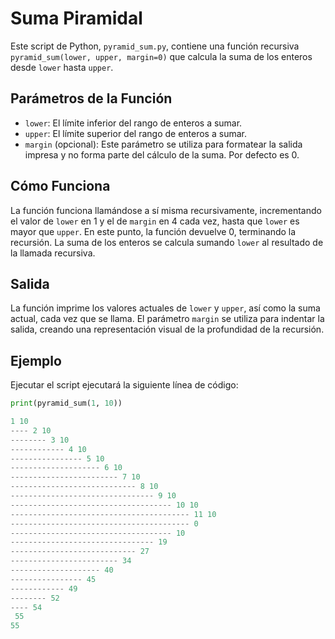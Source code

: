 # Suma Piramidal

Este script de Python, `pyramid_sum.py`, contiene una función recursiva `pyramid_sum(lower, upper, margin=0)` que calcula la suma de los enteros desde `lower` hasta `upper`.

## Parámetros de la Función

- `lower`: El límite inferior del rango de enteros a sumar.
- `upper`: El límite superior del rango de enteros a sumar.
- `margin` (opcional): Este parámetro se utiliza para formatear la salida impresa y no forma parte del cálculo de la suma. Por defecto es 0.

## Cómo Funciona

La función funciona llamándose a sí misma recursivamente, incrementando el valor de `lower` en 1 y el de `margin` en 4 cada vez, hasta que `lower` es mayor que `upper`. En este punto, la función devuelve 0, terminando la recursión. La suma de los enteros se calcula sumando `lower` al resultado de la llamada recursiva.

## Salida

La función imprime los valores actuales de `lower` y `upper`, así como la suma actual, cada vez que se llama. El parámetro `margin` se utiliza para indentar la salida, creando una representación visual de la profundidad de la recursión.

## Ejemplo

Ejecutar el script ejecutará la siguiente línea de código:

```python
print(pyramid_sum(1, 10))

1 10
---- 2 10
-------- 3 10
------------ 4 10
---------------- 5 10
-------------------- 6 10
------------------------ 7 10
---------------------------- 8 10
-------------------------------- 9 10
------------------------------------ 10 10
---------------------------------------- 11 10
---------------------------------------- 0
------------------------------------ 10
-------------------------------- 19
---------------------------- 27
------------------------ 34
-------------------- 40
---------------- 45
------------ 49
-------- 52
---- 54
 55
55